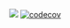 ![](https://github.com/ximenesfel/cpp_github_actions/workflows/CI/badge.svg?branch=main&event=push)
[![codecov](https://codecov.io/gh/ximenesfel/cpp_github_actions/branch/main/graph/badge.svg?token=ByHUEMbPFi)](https://codecov.io/gh/ximenesfel/cpp_github_actions)